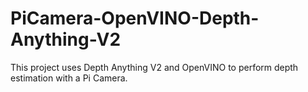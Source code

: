 # PiCamera-OpenVINO-Depth-Anything-V2
This project uses Depth Anything V2 and OpenVINO to perform depth estimation with a Pi Camera. 
